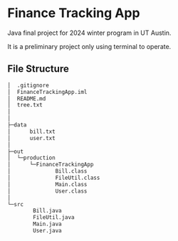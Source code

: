 # Finance Tracking App
Java final project for 2024 winter program in UT Austin.

It is a preliminary project only using terminal to operate.

## File Structure

```sh
│  .gitignore
│  FinanceTrackingApp.iml
│  README.md
│  tree.txt
│  
│      
├─data
│      bill.txt
│      user.txt
│      
├─out
│  └─production
│      └─FinanceTrackingApp
│              Bill.class
│              FileUtil.class
│              Main.class
│              User.class
│              
└─src
        Bill.java
        FileUtil.java
        Main.java
        User.java
```


